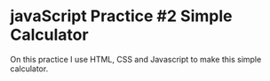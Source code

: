# javaScript Practice #2 Simple Calculator

On this practice I use HTML, CSS and Javascript to make this simple calculator.
